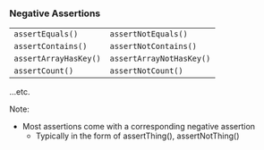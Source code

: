 ### Negative Assertions

<table class="equivalence-table">
    <tr class="fragment">
        <td><code>assertEquals()</code></td>
        <td><code>assertNotEquals()</code></td>
    </tr>
    <tr class="fragment">
        <td><code>assertContains()</code></td>
        <td><code>assertNotContains()</code></td>
    </tr>
    <tr class="fragment">
        <td><code>assertArrayHasKey()</code></td>
        <td><code>assertArrayNotHasKey()</code></td>
    </tr>
    <tr class="fragment">
        <td><code>assertCount()</code></td>
        <td><code>assertNotCount()</code></td>
    </tr>
</table>

&hellip;etc.<!-- .element: class="fragment" -->

Note:

* Most assertions come with a corresponding negative assertion
    - Typically in the form of assertThing(), assertNotThing()
